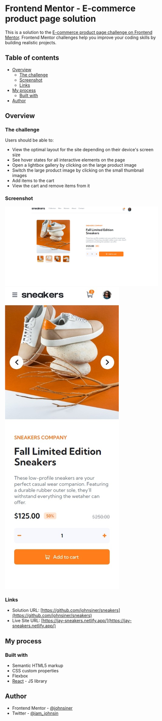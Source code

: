 # Frontend Mentor - E-commerce product page solution

This is a solution to the [E-commerce product page challenge on Frontend Mentor](https://www.frontendmentor.io/challenges/ecommerce-product-page-UPsZ9MJp6). Frontend Mentor challenges help you improve your coding skills by building realistic projects.

## Table of contents

-  [Overview](#overview)
   -  [The challenge](#the-challenge)
   -  [Screenshot](#screenshot)
   -  [Links](#links)
-  [My process](#my-process)
   -  [Built with](#built-with)
-  [Author](#author)

## Overview

### The challenge

Users should be able to:

-  View the optimal layout for the site depending on their device's screen size
-  See hover states for all interactive elements on the page
-  Open a lightbox gallery by clicking on the large product image
-  Switch the large product image by clicking on the small thumbnail images
-  Add items to the cart
-  View the cart and remove items from it

### Screenshot

![](./src/images/web-capture-desktop.jpeg)
![](./src/images/web-capture-mobile.jpeg)

### Links

-  Solution URL: [https://github.com/johnsiner/sneakers](https://github.com/johnsiner/sneakers)
-  Live Site URL: [https://jay-sneakers.netlify.app/](https://jay-sneakers.netlify.app/)

## My process

### Built with

-  Semantic HTML5 markup
-  CSS custom properties
-  Flexbox
-  [React](https://reactjs.org/) - JS library

## Author

-  Frontend Mentor - [@johnsiner](https://www.frontendmentor.io/profile/johnsiner)
-  Twitter - [@iam_johnsin](https://www.twitter.com/iam_johnsin)
